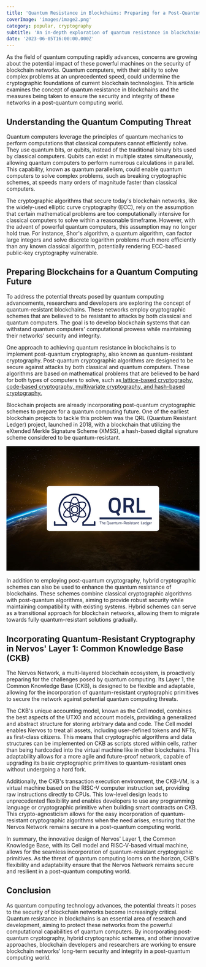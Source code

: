 ```yaml
---
title: 'Quantum Resistance in Blockchains: Preparing for a Post-Quantum Computing World'
coverImage: 'images/image2.png'
category: popular, cryptography
subtitle: 'An in-depth exploration of quantum resistance in blockchains, addressing the potential threats posed by quantum computing advancements and the measures being taken to secure blockchain networks for the future.'
date: '2023-06-05T16:00:00.000Z'
---
```


As the field of quantum computing rapidly advances, concerns are growing about the potential impact of these powerful machines on the security of blockchain networks. Quantum computers, with their ability to solve complex problems at an unprecedented speed, could undermine the cryptographic foundations of current blockchain technologies. This article examines the concept of quantum resistance in blockchains and the measures being taken to ensure the security and integrity of these networks in a post-quantum computing world.

## Understanding the Quantum Computing Threat

Quantum computers leverage the principles of quantum mechanics to perform computations that classical computers cannot efficiently solve. They use quantum bits, or qubits, instead of the traditional binary bits used by classical computers. Qubits can exist in multiple states simultaneously, allowing quantum computers to perform numerous calculations in parallel. This capability, known as quantum parallelism, could enable quantum computers to solve complex problems, such as breaking cryptographic schemes, at speeds many orders of magnitude faster than classical computers.

The cryptographic algorithms that secure today's blockchain networks, like the widely-used elliptic curve cryptography (ECC), rely on the assumption that certain mathematical problems are too computationally intensive for classical computers to solve within a reasonable timeframe. However, with the advent of powerful quantum computers, this assumption may no longer hold true. For instance, Shor's algorithm, a quantum algorithm, can factor large integers and solve discrete logarithm problems much more efficiently than any known classical algorithm, potentially rendering ECC-based public-key cryptography vulnerable.

## Preparing Blockchains for a Quantum Computing Future

To address the potential threats posed by quantum computing advancements, researchers and developers are exploring the concept of quantum-resistant blockchains. These networks employ cryptographic schemes that are believed to be resistant to attacks by both classical and quantum computers. The goal is to develop blockchain systems that can withstand quantum computers' computational prowess while maintaining their networks' security and integrity.

One approach to achieving quantum resistance in blockchains is to implement post-quantum cryptography, also known as quantum-resistant cryptography. Post-quantum cryptographic algorithms are designed to be secure against attacks by both classical and quantum computers. These algorithms are based on mathematical problems that are believed to be hard for both types of computers to solve, such as[ lattice-based cryptography](https://medium.com/cryptoblog/what-is-lattice-based-cryptography-why-should-you-care-dbf9957ab717),[ code-based cryptography, multivariate cryptography, and hash-based cryptography.](https://www.di.ens.fr/brice.minaud/slides/Qhub-2018.pdf)

Blockchain projects are already incorporating post-quantum cryptographic schemes to prepare for a quantum computing future. One of the earliest blockchain projects to tackle this problem was the QRL (Quantum Resistant Ledger) project, launched in 2018, with a blockchain that utilizing the eXtended Merkle Signature Scheme (XMSS), a hash-based digital signature scheme considered to be quantum-resistant.

![alt_text](images/image1.png 'image_tooltip')

In addition to employing post-quantum cryptography, hybrid cryptographic schemes can also be used to enhance the quantum resistance of blockchains. These schemes combine classical cryptographic algorithms with post-quantum algorithms, aiming to provide robust security while maintaining compatibility with existing systems. Hybrid schemes can serve as a transitional approach for blockchain networks, allowing them to migrate towards fully quantum-resistant solutions gradually.

## Incorporating Quantum-Resistant Cryptography in Nervos' Layer 1: Common Knowledge Base (CKB)

The Nervos Network, a multi-layered blockchain ecosystem, is proactively preparing for the challenges posed by quantum computing. Its Layer 1, the Common Knowledge Base (CKB), is designed to be flexible and adaptable, allowing for the incorporation of quantum-resistant cryptographic primitives to secure the network against potential quantum computing threats.

The CKB's unique accounting model, known as the Cell model, combines the best aspects of the UTXO and account models, providing a generalized and abstract structure for storing arbitrary data and code. The Cell model enables Nervos to treat all assets, including user-defined tokens and NFTs, as first-class citizens. This means that cryptographic algorithms and data structures can be implemented on CKB as scripts stored within cells, rather than being hardcoded into the virtual machine like in other blockchains. This adaptability allows for a more agile and future-proof network, capable of upgrading its basic cryptographic primitives to quantum-resistant ones without undergoing a hard fork.

Additionally, the CKB's transaction execution environment, the CKB-VM, is a virtual machine based on the RISC-V computer instruction set, providing raw instructions directly to CPUs. This low-level design leads to unprecedented flexibility and enables developers to use any programming language or cryptographic primitive when building smart contracts on CKB. This crypto-agnosticism allows for the easy incorporation of quantum-resistant cryptographic algorithms when the need arises, ensuring that the Nervos Network remains secure in a post-quantum computing world.

In summary, the innovative design of Nervos' Layer 1, the Common Knowledge Base, with its Cell model and RISC-V-based virtual machine, allows for the seamless incorporation of quantum-resistant cryptographic primitives. As the threat of quantum computing looms on the horizon, CKB's flexibility and adaptability ensure that the Nervos Network remains secure and resilient in a post-quantum computing world.

## Conclusion

As quantum computing technology advances, the potential threats it poses to the security of blockchain networks become increasingly critical. Quantum resistance in blockchains is an essential area of research and development, aiming to protect these networks from the powerful computational capabilities of quantum computers. By incorporating post-quantum cryptography, hybrid cryptographic schemes, and other innovative approaches, blockchain developers and researchers are working to ensure blockchain networks' long-term security and integrity in a post-quantum computing world.
